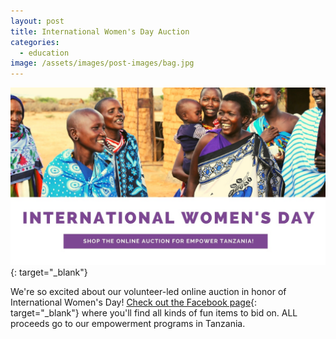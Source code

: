 ```yaml
---
layout: post
title: International Women's Day Auction
categories:
  - education
image: /assets/images/post-images/bag.jpg
---
```


[![](/uploads/international-womens-day-copy-2.jpg)](https://www.facebook.com/Empower-Tanzanias-International-Womens-Day-Auction-Page-812897042394600/){: target="_blank"}

We're so excited about our volunteer-led online auction in honor of International Women's Day! [Check out the Facebook page](https://www.facebook.com/Empower-Tanzanias-International-Womens-Day-Auction-Page-812897042394600/){: target="_blank"} where you'll find all kinds of fun items to bid on. ALL proceeds go to our empowerment programs in Tanzania.